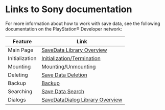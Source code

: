 
# Links to Sony documentation

For more information about how to work with save data, see the following documentation on the PlayStation® Developer network:

| Feature | Link |
| ------- | ---- |
| Main Page | [SaveData Library Overview](https://p.siedev.net/resources/documents/SDK/latest/SaveData-Overview/__toc.html) |
| Initialization | [Initialization/Termination](https://p.siedev.net/resources/documents/SDK/latest/SaveData-Reference/0005.html) |
| Mounting | [Mounting/Unmounting](https://p.siedev.net/resources/documents/SDK/latest/SaveData-Reference/0011.html) |
| Deleting | [Save Data Deletion](https://p.siedev.net/resources/documents/SDK/latest/SaveData-Reference/0021.html) |
| Backup | [Backup](https://p.siedev.net/resources/documents/SDK/latest/SaveData-Reference/0037.html) |
| Searching | [Save Data Search](https://p.siedev.net/resources/documents/SDK/latest/SaveData-Reference/0033.html) |
| Dialogs | [SaveDataDialog Library Overview](https://p.siedev.net/resources/documents/SDK/latest/SaveDataDialog-Overview/__toc.html) |
